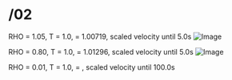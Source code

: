 # /02

RHO = 1.05, T = 1.0, <T> = 1.00719, scaled velocity until 5.0s
![Image](https://github.com/user-attachments/assets/eb940550-d80e-4c94-b20a-ac4217a560a5)

RHO = 0.80, T = 1.0, <T> = 1.01296, scaled velocity until 5.0s
![Image](https://github.com/user-attachments/assets/f0665e2f-8254-4d3c-92f2-a1c263f09844)

RHO = 0.01, T = 1.0, <T> = , scaled velocity until 100.0s
